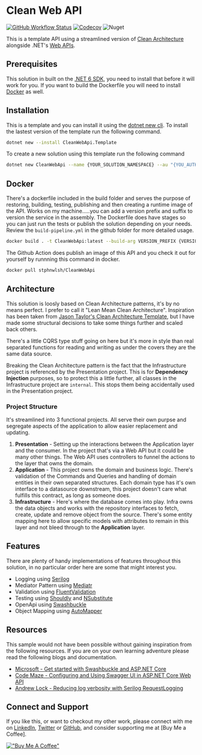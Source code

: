 # Clean Web API

[![GitHub Workflow Status](https://img.shields.io/github/workflow/status/stphnwlsh/CleanWebApi/Build%20Pipeline?label=Build%20Pipeline&logo=github&logoColor=white&style=for-the-badge)](https://github.com/stphnwlsh/CleanWebApi/actions/workflows/build-pipeline.yml)
[![Codecov](https://img.shields.io/codecov/c/github/stphnwlsh/CleanWebApi?label=Code%20Coverage&logo=codecov&logoColor=white&style=for-the-badge)](https://codecov.io/gh/stphnwlsh/CleanWebApi)
![Nuget](https://img.shields.io/nuget/v/CleanWebApi.Template?label=nuget%20template&logo=nuget&logoColor=white&style=for-the-badge)

This is a template API using a streamlined version of [Clean Architecture](https://blog.cleancoder.com/uncle-bob/2012/08/13/the-clean-architecture.html) alongside .NET's [Web APIs](https://docs.microsoft.com/en-au/aspnet/core/web-api/?WT.mc_id=dotnet-35129-website&view=aspnetcore-6.0).

## Prerequisites

This solution in built on the [.NET 6 SDK](https://dotnet.microsoft.com/download/dotnet/6.0), you need to install that before it will work for you.  If you want to build the Dockerfile you will need to install  [Docker](https://www.docker.com/products/docker-desktop) as well.

## Installation

This is a template and you can install it using the [dotnet new cli](https://docs.microsoft.com/en-us/dotnet/core/tools/dotnet-new).  To install the lastest version of the template run the following command.

``` bash
dotnet new --install CleanWebApi.Template
```

To create a new solution using this template run the following command

``` bash
dotnet new CleanWebApi --name {YOUR_SOLUTION_NAMESPACE} --au "{YOU_AUTHORS_NAME}"
```

## Docker

There's a dockerfile included in the build folder and serves the purpose of restoring, building, testing, publishing and then creating a runtime image of the API.  Works on my machine.....you can add a version prefix and suffix to version the service in the assembly.  The Dockerfile does have stages so you can just run the tests or publish the solution depending on your needs.  Review the `build-pipeline.yml` in the github folder for more detailed usage.

``` bash
docker build . -t CleanWebApi:latest --build-arg VERSION_PREFIX {VERSION_NUMBER} -- build-arg VERSION_SUFFIX {PRERELEASE_NAME}
```

The Github Action does publish an image of this API and you check it out for yourself by runnning this command in docker.

``` bash
docker pull stphnwlsh/CleanWebApi
```

## Architecture

This solution is loosly based on Clean Architecture patterns, it's by no means perfect.  I prefer to call it "Lean Mean Clean Architecture".  Inspiration has been taken from [Jason Taylor's Clean Architecture Template](https://github.com/jasontaylordev/CleanArchitecture), but I have made some structural decisions to take some things further and scaled back others.

There's a little CQRS type stuff going on here but it's more in style than real separated functions for reading and writing as under the covers they are the same data source.

Breaking the Clean Architecture pattern is the fact that the Infrastructure project is referenced by the Presentation project.  This is for **Dependency Injection** purposes, so to protect this a little further, all classes in the Infrastructure project are `internal`.  This stops them being accidentally used in the Presentation project.

### Project Structure

It's streamlined into 3 functional projects.  All serve their own purpse and segregate aspects of the application to allow easier replacement and updating.

1. **Presentation** - Setting up the interactions between the Application layer and the consumer.  In the project that's via a Web API but it could be many other things.  The Web API uses controllers to funnel the actions to the layer that owns the domain.
1. **Application** - This project owns the domain and business logic.  There's validation of the Commands and Queries and handling of domain entities in their own separated structures.  Each domain type has it's own interface to a datasource downstream, this project doesn't care what fulfills this contract, as long as someone does.
1. **Infrastructure** - Here's where the database comes into play.  Infra owns the data objects and works with the repository interfaces to fetch, create, update and remove object from the source.  There's some entity mapping here to allow specific models with attributes to remain in this layer and not bleed through to the **Application** layer.

## Features

There are plenty of handy implementations of features throughout this solution, in no particular order here are some that might interest you.

- Logging using [Serilog](https://github.com/serilog/serilog)
- Mediator Pattern using [Mediatr](https://github.com/jbogard/MediatR)
- Validation using [FluentValidation](https://github.com/FluentValidation/FluentValidation)
- Testing using [Shouldly](https://github.com/shouldly/shouldly) and [NSubstitute](https://github.com/nsubstitute/NSubstitute)
- OpenApi using [Swashbuckle](https://github.com/domaindrivendev/Swashbuckle.AspNetCore)
- Object Mapping using [AutoMapper](https://github.com/AutoMapper/AutoMapper)

## Resources

This sample would not have been possible without gaining inspiration from the following resources.  If you are on your own learning adventure please read the following blogs and documentation.

- [Microsoft - Get started with Swashbuckle and ASP.NET Core](https://docs.microsoft.com/en-us/aspnet/core/tutorials/getting-started-with-swashbuckle?view=aspnetcore-6.0&tabs=visual-studio)
- [Code Maze - Configuring and Using Swagger UI in ASP.NET Core Web API](https://code-maze.com/swagger-ui-asp-net-core-web-api/)
- [Andrew Lock - Reducing log verbosity with Serilog RequestLogging](https://andrewlock.net/using-serilog-aspnetcore-in-asp-net-core-3-reducing-log-verbosity/)

## Connect and Support

If you like this, or want to checkout my other work, please connect with me on [LinkedIn](https://www.linkedin.com/in/stphnwlsh), [Twitter](https://twitter.com/stphnwlsh) or [GitHub](https://github.com/stphnwlsh), and consider supporting me at [Buy Me a Coffee].

[!["Buy Me A Coffee"](https://www.buymeacoffee.com/assets/img/guidelines/download-assets-sm-1.svg)](https://www.buymeacoffee.com/stphnwlsh)

